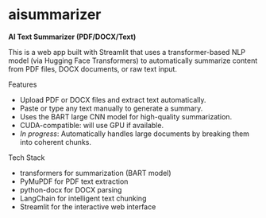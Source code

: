# aisummarizer
**AI Text Summarizer (PDF/DOCX/Text)**

This is a web app built with Streamlit that uses a transformer-based NLP model (via Hugging Face Transformers) to automatically summarize content from PDF files, DOCX documents, or raw text input.

Features
- Upload PDF or DOCX files and extract text automatically.
- Paste or type any text manually to generate a summary.
- Uses the BART large CNN model for high-quality summarization.
- CUDA-compatible: will use GPU if available.
- _In progress_: Automatically handles large documents by breaking them into coherent chunks.

Tech Stack
- transformers for summarization (BART model)
- PyMuPDF for PDF text extraction
- python-docx for DOCX parsing
- LangChain for intelligent text chunking
- Streamlit for the interactive web interface
